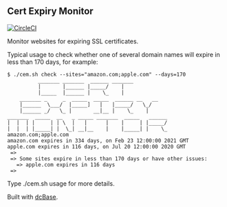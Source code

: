 Cert Expiry Monitor
-----

[![CircleCI](https://circleci.com/gh/dcycle/cert-expiry-monitor.svg?style=svg)](https://circleci.com/gh/dcycle/cert-expiry-monitor)


Monitor websites for expiring SSL certificates.

Typical usage to check whether one of several domain names will expire in less than 170 days, for example:

    $ ./cem.sh check --sites="amazon.com;apple.com" --days=170
              _______ _______  ______ _______
              |       |______ |_____/    |
              |_____  |______ |    \_    |
        _______ _     _  _____  _____  ______ __   __
        |______  \___/  |_____]   |   |_____/   \_/
        |______ _/   \_ |       __|__ |    \_    |
    _______  _____  __   _ _____ _______  _____   ______
    |  |  | |     | | \  |   |      |    |     | |_____/
    |  |  | |_____| |  \_| __|__    |    |_____| |    \_
    amazon.com;apple.com
    amazon.com expires in 334 days, on Feb 23 12:00:00 2021 GMT
    apple.com expires in 116 days, on Jul 20 12:00:00 2020 GMT
     =>
     => Some sites expire in less than 170 days or have other issues:
       => apple.com expires in 116 days
     =>

Type ./cem.sh usage for more details.

Built with [dcBase](https://github.com/dcycle/dcbase).
